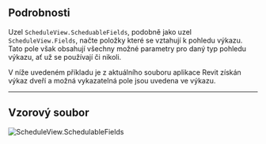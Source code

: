 ## Podrobnosti
Uzel `ScheduleView.ScheduableFields`, podobně jako uzel `ScheduleView.Fields`, načte položky které se vztahují k pohledu výkazu. Tato pole však obsahují všechny možné parametry pro daný typ pohledu výkazu, ať už se používají či nikoli.

V níže uvedeném příkladu je z aktuálního souboru aplikace Revit získán výkaz dveří a možná vykazatelná pole jsou uvedena ve výkazu.
___
## Vzorový soubor

![ScheduleView.SchedulableFields](./Revit.Elements.Views.ScheduleView.SchedulableFields_img.jpg)
